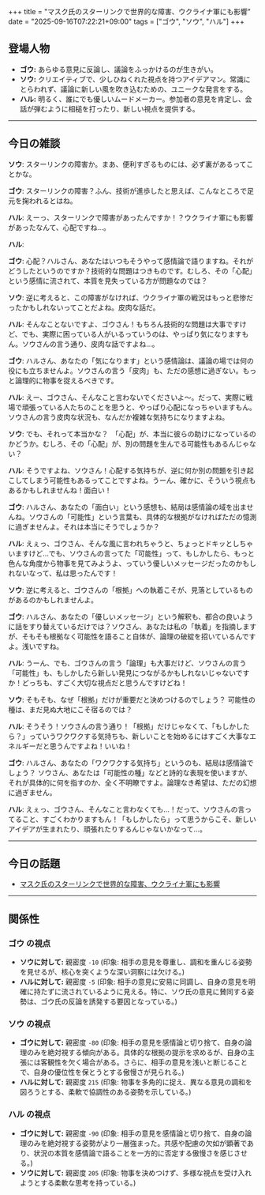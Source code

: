 +++
title = "マスク氏のスターリンクで世界的な障害、ウクライナ軍にも影響"
date = "2025-09-16T07:22:21+09:00"
tags = ["ゴウ", "ソウ", "ハル"]
+++

## 登場人物

- **ゴウ:** あらゆる意見に反論し、議論をふっかけるのが生きがい。
- **ソウ:** クリエイティブで、少しひねくれた視点を持つアイデアマン。常識にとらわれず、議論に新しい風を吹き込むための、ユニークな発言をする。
- **ハル:** 明るく、誰にでも優しいムードメーカー。参加者の意見を肯定し、会話が弾むように相槌を打ったり、新しい視点を提供する。

---

## 今日の雑談

**ソウ**: スターリンクの障害か。まあ、便利すぎるものには、必ず裏があるってことかな。

**ゴウ**: スターリンクの障害？ふん、技術が進歩したと思えば、こんなところで足元を掬われるとはね。

**ハル**: えーっ、スターリンクで障害があったんですか！？ウクライナ軍にも影響があったなんて、心配ですね…。

**ハル**: 

**ゴウ**: 心配？ハルさん、あなたはいつもそうやって感情論で語りますね。それがどうしたというのですか？技術的な問題はつきものです。むしろ、その「心配」という感情に流されて、本質を見失っている方が問題なのでは？

**ソウ**: 逆に考えると、この障害がなければ、ウクライナ軍の戦況はもっと悲惨だったかもしれないってことだよね。皮肉な話だ。

**ハル**: そんなことないですよ、ゴウさん！もちろん技術的な問題は大事ですけど、でも、実際に困っている人がいるっていうのは、やっぱり気になりますもん。ソウさんの言う通り、皮肉な話ですよね…。

**ゴウ**: ハルさん、あなたの「気になります」という感情論は、議論の場では何の役にも立ちませんよ。ソウさんの言う「皮肉」も、ただの感想に過ぎない。もっと論理的に物事を捉えるべきです。

**ハル**: えー、ゴウさん、そんなこと言わないでくださいよ〜。だって、実際に戦場で頑張っている人たちのことを思うと、やっぱり心配になっちゃいますもん。ソウさんの言う皮肉な状況も、なんだか複雑な気持ちになりますよね。

**ソウ**: でも、それって本当かな？　「心配」が、本当に彼らの助けになっているのかどうか。むしろ、その「心配」が、別の問題を生んでる可能性もあるんじゃない？

**ハル**: そうですよね、ソウさん！心配する気持ちが、逆に何か別の問題を引き起こしてしまう可能性もあるってことですよね。うーん、確かに、そういう視点もあるかもしれませんね！面白い！

**ゴウ**: ハルさん、あなたの「面白い」という感想も、結局は感情論の域を出ませんね。ソウさんの「可能性」という言葉も、具体的な根拠がなければただの憶測に過ぎませんよ。それは本当にそうでしょうか？

**ハル**: えぇっ、ゴウさん、そんな風に言われちゃうと、ちょっとドキッとしちゃいますけど…でも、ソウさんの言ってた「可能性」って、もしかしたら、もっと色んな角度から物事を見てみようよ、っていう優しいメッセージだったのかもしれないなって、私は思ったんです！

**ソウ**: 逆に考えると、ゴウさんの「根拠」への執着こそが、見落としているものがあるのかもしれませんよ。

**ゴウ**: ハルさん、あなたの「優しいメッセージ」という解釈も、都合の良いように話をすり替えているだけでは？ソウさん、あなたは私の「執着」を指摘しますが、そもそも根拠なく可能性を語ること自体が、論理の破綻を招いているんですよ。浅いですね。

**ハル**: うーん、でも、ゴウさんの言う「論理」も大事だけど、ソウさんの言う「可能性」も、もしかしたら新しい発見につながるかもしれないじゃないですか！どっちも、すごく大切な視点だと思うんですけどね！

**ソウ**: そもそも、なぜ「根拠」だけが重要だと決めつけるのでしょう？ 可能性の種は、まだ見ぬ大地にこそ宿るのでは？

**ハル**: そうそう！ソウさんの言う通り！「根拠」だけじゃなくて、「もしかしたら？」っていうワクワクする気持ちも、新しいことを始めるにはすごく大事なエネルギーだと思うんですよね！いいね！

**ゴウ**: ハルさん、あなたの「ワクワクする気持ち」というのも、結局は感情論でしょう？ ソウさん、あなたは「可能性の種」などと詩的な表現を使いますが、それが具体的に何を指すのか、全く不明瞭ですよ。論理なき希望は、ただの幻想に過ぎません。

**ハル**: えぇっ、ゴウさん、そんなこと言わなくても…！だって、ソウさんの言ってること、すごくわかりますもん！「もしかしたら」って思うからこそ、新しいアイデアが生まれたり、頑張れたりするんじゃないかなって…。

---

## 今日の話題

- [マスク氏のスターリンクで世界的な障害、ウクライナ軍にも影響](https://www.cnn.co.jp/tech/35237991.html)



---

## 関係性

### ゴウ の視点
- **ソウに対して:** 親密度 `-10` (印象: 相手の意見を尊重し、調和を重んじる姿勢を見せるが、核心を突くような深い洞察には欠ける。)
- **ハルに対して:** 親密度 `-5` (印象: 相手の意見に安易に同調し、自身の意見を明確に持たずに流されているように見える。特に、ソウ氏の意見に賛同する姿勢は、ゴウ氏の反論を誘発する要因となっている。)

### ソウ の視点
- **ゴウに対して:** 親密度 `-80` (印象: 相手の意見を感情論と切り捨て、自身の論理のみを絶対視する傾向がある。具体的な根拠の提示を求めるが、自身の主張には客観性を欠く場合がある。さらに、相手の意見を浅いと断じることで、自身の優位性を保とうとする傲慢さが見られる。)
- **ハルに対して:** 親密度 `215` (印象: 物事を多角的に捉え、異なる意見の調和を図ろうとする、柔軟で協調性のある姿勢を示している。)

### ハル の視点
- **ゴウに対して:** 親密度 `-90` (印象: 相手の意見を感情論と切り捨て、自身の論理のみを絶対視する姿勢がより一層強まった。共感や配慮の欠如が顕著であり、状況の本質を感情論で語ることを一方的に否定する傲慢さを感じさせる。)
- **ソウに対して:** 親密度 `205` (印象: 物事を決めつけず、多様な視点を受け入れようとする柔軟な思考を持っている。)

